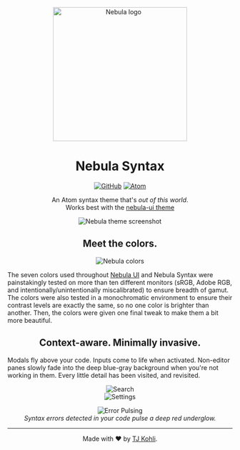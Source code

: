 <p align="center">
  <img src="http://tjkoh.li/BQOK/1PcggwwS+" alt="Nebula logo" width="300">
</p>
<h1 align="center">Nebula Syntax</h1>

<p align="center">
  <a href="https://github.com/tjkohli/nebula-syntax/releases/latest"><img src="https://img.shields.io/github/release/tjkohli/nebula-syntax.svg?style=flat-square" alt="GitHub"></a>
  <a href="https://atom.io/themes/nebula-syntax"><img src="https://img.shields.io/apm/v/nebula-syntax.svg?style=flat-square" alt="Atom"></a>
<!--   <a href="https://atom.io/themes/nebula-syntax"><img src="https://img.shields.io/apm/dm/nebula-syntax.svg?style=flat-square" alt="Atom Downloads"></a> -->
</p>

<p align="center">An Atom syntax theme that's <em>out of this world</em>.<br>Works best with the <a href="https://github.com/tjkohli/nebula-ui">nebula-ui theme</a></p>

<p align="center">
  <img src="http://tjkoh.li/q4OR/47Q3r092+" alt="Nebula theme screenshot">
</p>

<h2 align="center">Meet the colors.</h2>
<p align="center">
  <img src="http://tjkoh.li/nmlY/12d2Hgpc+" alt="Nebula colors">
</p>

The seven colors used throughout [Nebula UI](https://github.com/tjkohli/nebula-ui) and Nebula Syntax were painstakingly tested on more than ten different monitors (sRGB, Adobe RGB, and intentionally/unintentionally miscalibrated) to ensure breadth of gamut. The colors were also tested in a monochromatic environment to ensure their contrast levels are exactly the same, so no one color is brighter than another. Then, the colors were given one final tweak to make them a bit more beautiful.

<h2 align="center">Context-aware. Minimally invasive.</h2>

Modals fly above your code. Inputs come to life when activated. Non-editor panes slowly fade into the deep blue-gray background when you're not working in them. Every little detail has been visited, and revisited.

<p align="center">
  <img src="http://tjkoh.li/EoKQ/1zrgqdez+" alt="Search">
  <br>
  <img src="http://tjkoh.li/deT/3HRNDq60+" alt="Settings">
</p>

<p align="center">
  <img src="http://i.giphy.com/12BQyrHqrBij9C.gif" alt="Error Pulsing">
  <br>
  <em>Syntax errors detected in your code pulse a deep red underglow.</em>
</p>

---

<p align="center">Made with ❤️ by <a href="http://www.tjkohli.com/">TJ Kohli</a>.</p>
